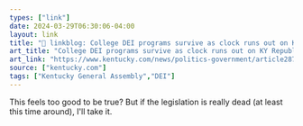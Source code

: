 ```yaml
---
types: ["link"]
date: 2024-03-29T06:30:06-04:00
layout: link
title: "🔗 linkblog: College DEI programs survive as clock runs out on KY Republican supermajority'"
art_title: "College DEI programs survive as clock runs out on KY Republican supermajority"
art_link: "https://www.kentucky.com/news/politics-government/article287172050.html#storylink=rss"
source: ["kentucky.com"]
tags: ["Kentucky General Assembly","DEI"]
---
```

This feels too good to be true? But if the legislation is really dead (at least this time around), I'll take it.
